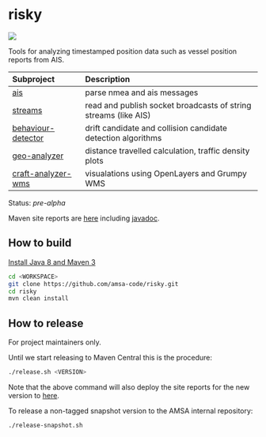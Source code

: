 risky
=====

<a href="https://travis-ci.org/amsa-code/risky"><img src="https://travis-ci.org/amsa-code/risky.svg"/></a>

Tools for analyzing timestamped position data such as vessel position reports from AIS.

| Subproject         | Description |
|:-------------------|:------------|
| [ais](ais) | parse nmea and ais messages
| [streams](streams) | read and publish socket broadcasts of string streams (like AIS)
| [behaviour-detector](behaviour-detector) | drift candidate and collision candidate detection algorithms
| [geo-analyzer](geo-analyzer) | distance travelled calculation, traffic density plots
| [craft-analyzer-wms](craft-analyzer-wms) | visualations using OpenLayers and Grumpy WMS

Status: *pre-alpha*

Maven site reports are [here](http://amsa-code.github.io/risky/index.html) including [javadoc](http://amsa-code.github.io/risky/apidocs/index.html).

How to build
----------------
[Install Java 8 and Maven 3](https://github.com/amsa-code/risky/wiki/Install-Java-and-Maven)

```bash
cd <WORKSPACE>
git clone https://github.com/amsa-code/risky.git
cd risky
mvn clean install
```

How to release
---------------
For project maintainers only.

Until we start releasing to Maven Central this is the procedure:

```bash
./release.sh <VERSION>
```

Note that the above command will also deploy the site reports for the new version to [here](http://amsa-code.github.io/risky/index.html).

To release a non-tagged snapshot version to the AMSA internal repository:

```bash
./release-snapshot.sh
```
